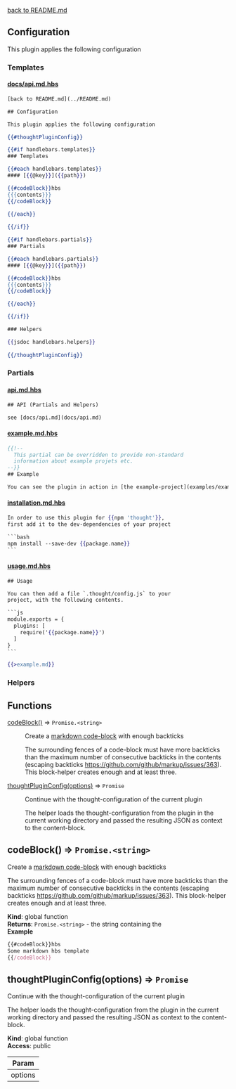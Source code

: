 [back to README.md](../README.md)

## Configuration 

This plugin applies the following configuration


### Templates

#### [docs/api.md.hbs](src/templates/docs/api.md.hbs)

```hbs
[back to README.md](../README.md)

## Configuration 

This plugin applies the following configuration

{{#thoughtPluginConfig}}

{{#if handlebars.templates}}
### Templates

{{#each handlebars.templates}}
#### [{{@key}}]({{path}})

{{#codeBlock}}hbs
{{{contents}}}
{{/codeBlock}}
    
{{/each}}        

{{/if}}

{{#if handlebars.partials}}
### Partials

{{#each handlebars.partials}}
#### [{{@key}}]({{path}})

{{#codeBlock}}hbs
{{{contents}}}
{{/codeBlock}}

{{/each}}

{{/if}}

### Helpers

{{jsdoc handlebars.helpers}}
    
{{/thoughtPluginConfig}}
```    


### Partials

#### [api.md.hbs](src/partials/api.md.hbs)

```hbs
## API (Partials and Helpers)

see [docs/api.md](docs/api.md)
```
#### [example.md.hbs](src/partials/example.md.hbs)

```hbs
{{!--
  This partial can be overridden to provide non-standard 
  information about example projets etc.
--}}
## Example

You can see the plugin in action in [the example-project](examples/example-project)


```
#### [installation.md.hbs](src/partials/installation.md.hbs)

````hbs
In order to use this plugin for {{npm 'thought'}},
first add it to the dev-dependencies of your project

```bash
npm install --save-dev {{package.name}}
```

````
#### [usage.md.hbs](src/partials/usage.md.hbs)

````hbs
## Usage

You can then add a file `.thought/config.js` to your 
project, with the following contents.

```js
module.exports = {
  plugins: [
    require('{{package.name}}')
  ]
}
```

{{>example.md}}
````


### Helpers

## Functions

<dl>
<dt><a href="#codeBlock">codeBlock()</a> ⇒ <code>Promise.&lt;string&gt;</code></dt>
<dd><p>Create a <a href="http://daringfireball.net/projects/markdown/syntax#code">markdown code-block</a> with enough backticks</p>
<p>The surrounding fences of a code-block must have more backticks than the maximum number of
consecutive backticks in the contents (escaping backticks <a href="https://github.com/github/markup/issues/363">https://github.com/github/markup/issues/363</a>).
This block-helper creates enough and at least three.</p>
</dd>
<dt><a href="#thoughtPluginConfig">thoughtPluginConfig(options)</a> ⇒ <code>Promise</code></dt>
<dd><p>Continue with the thought-configuration of the current plugin</p>
<p>The helper loads the thought-configuration from the plugin in the current
working directory and passed the resulting JSON as context to
the content-block.</p>
</dd>
</dl>

<a name="codeBlock"></a>

## codeBlock() ⇒ <code>Promise.&lt;string&gt;</code>
Create a [markdown code-block](http://daringfireball.net/projects/markdown/syntax#code) with enough backticks

The surrounding fences of a code-block must have more backticks than the maximum number of
consecutive backticks in the contents (escaping backticks https://github.com/github/markup/issues/363).
This block-helper creates enough and at least three.

**Kind**: global function  
**Returns**: <code>Promise.&lt;string&gt;</code> - the string containing the  
**Example**  
```js
{{#codeBlock}}hbs
Some markdown hbs template
{{/codeBlock}}
```
<a name="thoughtPluginConfig"></a>

## thoughtPluginConfig(options) ⇒ <code>Promise</code>
Continue with the thought-configuration of the current plugin

The helper loads the thought-configuration from the plugin in the current
working directory and passed the resulting JSON as context to
the content-block.

**Kind**: global function  
**Access**: public  

| Param |
| --- |
| options | 


    

